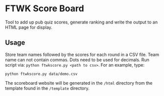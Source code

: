 # FTWK Score Board

Tool to add up pub quiz scores, generate ranking and write the output to an HTML page for display.

## Usage
Store team names followed by the scores for each round in a CSV file. Team name can not contain commas. Dots need to be used for decimals. Run script via: `python ftwkscore.py <path to csv>`. For an example, type:
```
python ftwkscore.py data/demo.csv
```
The scoreboard website will be generated in the `/html` directory from the template found in the `/template` directory.
